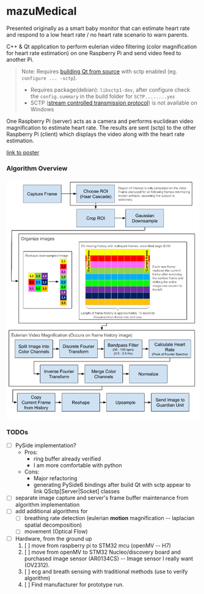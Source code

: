 # mazuMedical

Presented originally as a smart baby monitor that can estimate heart rate and respond to a low heart rate / no heart rate scenario to warn parents.

C++ & Qt application to perform eulerian video filtering (color magnification for heart rate estimation) on one Raspberry Pi and send video feed to another Pi.

> Note: Requires [building Qt from source](https://wiki.qt.io/Building_Qt_6_from_Git) with sctp enabled (eg. `configure ... -sctp`). 
> - Requires package(debian): `libsctp1-dev`, after configure check the `config.summary` in the build folder for `SCTP........yes`
> - SCTP ([stream controlled transmission protocol](https://en.wikipedia.org/wiki/Stream_Control_Transmission_Protocol)) is not available on Windows

One Raspberry Pi (server) acts as a camera and performs euclidean video magnification to estimate heart rate. The results are sent (sctp) to the other Raspberry Pi (client) which displays the video along with the heart rate estimation. 

[link to poster](./resources/imgs/MazuMedicalPoster.pdf)

### Algorithm Overview
![Algorithm overview](./resources/imgs/Poster_Camera_unit.png)

### TODOs
- [ ] PySide implementation? 
  - Pros:
    - ring buffer already verified 
    - I am more comfortable with python
  - Cons: 
    - Major refactoring
    - generating PySide6 bindings after build Qt with sctp appear to link QSctp[Server|Socket] classes
- [ ] separate image capture and server's frame buffer maintenance from algorithm implementation
- [ ] add additional algorithms for
  - [ ] breathing rate detection (eulerian **motion** magnification -- laplacian spatial decomposition)
  - [ ] movement (Optical Flow)
- [ ] Hardware, from the ground up 
  1. [ ] move from raspberry pi to STM32 mcu (openMV -- H7)
  2. [ ] move from openMV to STM32 Nucleo/discovery board and purchased image sensor (AR0134CS) -- Image sensor I really want (OV2312).
  3. [ ] ecg and breath sensing with traditional methods (use to verify algorithm)
  3. [ ] Find manufacturer for prototype run.

